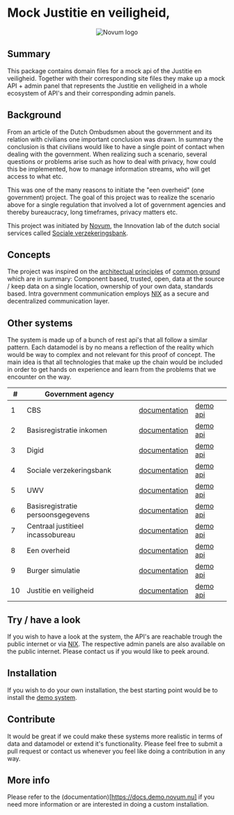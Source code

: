 # Mock Justitie en veiligheid, 
<p align="center"><img src="https://gitlab.com/NovumGit/innovation-app-core/-/raw/master/assets/novum.png"  alt="Novum logo"/></p>

## Summary
This package contains domain files for a mock api of the Justitie en veiligheid. Together with their corresponding site files 
they make up a mock API  + admin panel that represents the Justitie en veiligheid in a whole ecosystem of API's and 
their corresponding admin panels.

## Background
From an article of the Dutch Ombudsmen about the government and its relation with civilians one important conclusion was 
drawn. In summary the conclusion is that civilians would like to have a single point of contact when dealing with the 
government. When realizing such a scenario, several questions or problems arise such as how to deal with privacy, how 
could this be implemented, how to manage information streams, who will get access to what etc.

This was one of the many reasons to initiate the "een overheid" (one government) project. The goal of this project was 
to realize the scenario above for a single regulation that involved a lot of government agencies and thereby 
bureaucracy, long timeframes, privacy matters etc.

This project was  initiated by
[Novum](https://novum.nu/), the Innovation lab of the dutch social services called [Sociale verzekeringsbank](https://svb.nl).

## Concepts
The project was inspired on the [architectual principles](https://www.gemmaonline.nl/images/gemmaonline/6/67/20190328_-_Gemeentelijk_Gegevenslandschap_-_Informatiearchitectuurprincipes.pdf)
of [common ground](https://commonground.nl/) which are in summary: Component based, trusted, open, 
data at the source / keep data on a single location, ownership of your own data, standards based. Intra government 
communication employs [NlX](https://nlx.io/) as a secure and decentralized communication layer.

## Other systems
The system is made up of a bunch of rest api's that all follow a similar pattern. Each datamodel is by no means a 
reflection of the reality which would be way to complex and not relevant for this proof of concept. The main idea is
that all technologies that make up the chain would be included in order to get hands on experience and learn from the
problems that we encounter on the way. 


|#    | Government agency |   |   |
|-----|-------------------|---|---|
|1|CBS|[documentation](https://api.cbs.demo.novum.nu)|[demo api](=https://api.cbs.demo.novum.nu)|
|2|Basisregistratie inkomen|[documentation](https://api.belastingdienst.demo.novum.nu)|[demo api](=https://api.belastingdienst.demo.novum.nu)|
|3|Digid|[documentation](https://api.digid.demo.novum.nu)|[demo api](=https://api.digid.demo.novum.nu)|
|4|Sociale verzekeringsbank|[documentation](https://api.svb.demo.novum.nu)|[demo api](=https://api.svb.demo.novum.nu)|
|5|UWV|[documentation](https://api.uwv.demo.novum.nu)|[demo api](=https://api.uwv.demo.novum.nu)|
|6|Basisregistratie persoonsgegevens|[documentation](https://api.gemeente.demo.novum.nu)|[demo api](=https://api.gemeente.demo.novum.nu)|
|7|Centraal justitieel incassobureau|[documentation](https://api.cjib.demo.novum.nu)|[demo api](=https://api.cjib.demo.novum.nu)|
|8|Een overheid|[documentation](https://api.overheid.demo.novum.nu)|[demo api](=https://api.overheid.demo.novum.nu)|
|9|Burger simulatie|[documentation](https://api.burger.demo.novum.nu)|[demo api](=https://api.burger.demo.novum.nu)|
|10|Justitie en veiligheid|[documentation](https://api.justitie.demo.novum.nu)|[demo api](=https://api.justitie.demo.novum.nu)|

## Try / have a look
If you wish to have a look at the system, the API's are reachable trough the public internet or via 
[NlX](https://directory.demo.nlx.io/). The respective admin panels are also available on the public internet. Please 
contact us if you would like to peek around. 

## Installation
If you wish to do your own installation, the best starting point would be to install the 
[demo system](https://docs.demo.novum.nu/demo-system). 

## Contribute
It would be great if we could make these systems more realistic in terms of data and datamodel or extend it's 
functionality. Please feel free to submit a pull request or contact us whenever you feel like doing a contribution in 
any way.
    
## More info
Please refer to the (documentation)[https://docs.demo.novum.nu] if you need more information or are interested in doing a custom installation.
